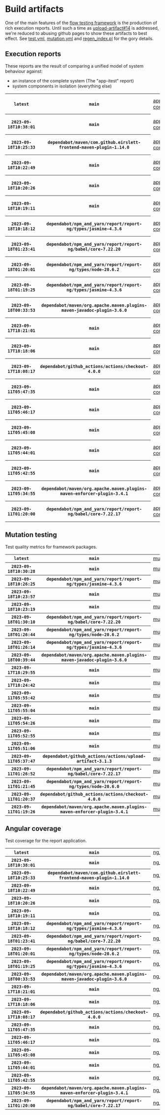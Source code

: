 # Build artifacts

One of the main features of the [flow testing framework](https://github.com/Mastercard/flow) is the production of rich execution reports.
Until such a time as [upload-artifact#14](https://github.com/actions/upload-artifact/issues/14) is addressed, we're reduced to abusing github pages to show these artifacts to best effect.
See [test.yml](https://github.com/Mastercard/flow/blob/main/.github/workflows/test.yml), [mutation.yml](https://github.com/Mastercard/flow/blob/main/.github/workflows/mutation.yml) and [regen_index.pl](https://github.com/Mastercard/flow/blob/pages/regen_index.pl) for the gory details.

## Execution reports

These reports are the result of comparing a unified model of system behaviour against:
 * an instance of the complete system (The "app-itest" report)
 * system components in isolation (everything else)

<!-- start:execution -->
<table>
	<tbody>
		<tr> <th><code>latest</code></th>
			 <th><code>main</code></th>
			<td><a href="execution/latest/example/app-core/target/mctf/latest/index.html">app-core</a></td>
			<td><a href="execution/latest/example/app-histogram/target/mctf/latest/index.html">app-histogram</a></td>
			<td><a href="execution/latest/example/app-itest/target/mctf/latest/index.html">app-itest</a></td>
			<td><a href="execution/latest/example/app-queue/target/mctf/latest/index.html">app-queue</a></td>
			<td><a href="execution/latest/example/app-store/target/mctf/latest/index.html">app-store</a></td>
			<td><a href="execution/latest/example/app-ui/target/mctf/latest/index.html">app-ui</a></td>
			<td><a href="execution/latest/example/app-web-ui/target/mctf/latest/index.html">app-web-ui</a></td>
		</tr>
		<tr> <th><code>2023-09-18T10:38:01</code></th>
			 <th><code>main</code></th>
			<td><a href="execution/1695033481/example/app-core/target/mctf/latest/index.html">app-core</a></td>
			<td><a href="execution/1695033481/example/app-histogram/target/mctf/latest/index.html">app-histogram</a></td>
			<td><a href="execution/1695033481/example/app-itest/target/mctf/latest/index.html">app-itest</a></td>
			<td><a href="execution/1695033481/example/app-queue/target/mctf/latest/index.html">app-queue</a></td>
			<td><a href="execution/1695033481/example/app-store/target/mctf/latest/index.html">app-store</a></td>
			<td><a href="execution/1695033481/example/app-ui/target/mctf/latest/index.html">app-ui</a></td>
			<td><a href="execution/1695033481/example/app-web-ui/target/mctf/latest/index.html">app-web-ui</a></td>
		</tr>
		<tr> <th><code>2023-09-18T10:25:33</code></th>
			 <th><code>dependabot/maven/com.github.eirslett-frontend-maven-plugin-1.14.0</code></th>
			<td><a href="execution/1695032733/example/app-core/target/mctf/latest/index.html">app-core</a></td>
			<td><a href="execution/1695032733/example/app-histogram/target/mctf/latest/index.html">app-histogram</a></td>
			<td><a href="execution/1695032733/example/app-itest/target/mctf/latest/index.html">app-itest</a></td>
			<td><a href="execution/1695032733/example/app-queue/target/mctf/latest/index.html">app-queue</a></td>
			<td><a href="execution/1695032733/example/app-store/target/mctf/latest/index.html">app-store</a></td>
			<td><a href="execution/1695032733/example/app-ui/target/mctf/latest/index.html">app-ui</a></td>
			<td><a href="execution/1695032733/example/app-web-ui/target/mctf/latest/index.html">app-web-ui</a></td>
		</tr>
		<tr> <th><code>2023-09-18T10:22:49</code></th>
			 <th><code>main</code></th>
			<td><a href="execution/1695032569/example/app-core/target/mctf/latest/index.html">app-core</a></td>
			<td><a href="execution/1695032569/example/app-histogram/target/mctf/latest/index.html">app-histogram</a></td>
			<td><a href="execution/1695032569/example/app-itest/target/mctf/latest/index.html">app-itest</a></td>
			<td><a href="execution/1695032569/example/app-queue/target/mctf/latest/index.html">app-queue</a></td>
			<td><a href="execution/1695032569/example/app-store/target/mctf/latest/index.html">app-store</a></td>
			<td><a href="execution/1695032569/example/app-ui/target/mctf/latest/index.html">app-ui</a></td>
			<td><a href="execution/1695032569/example/app-web-ui/target/mctf/latest/index.html">app-web-ui</a></td>
		</tr>
		<tr> <th><code>2023-09-18T10:20:26</code></th>
			 <th><code>main</code></th>
			<td><a href="execution/1695032426/example/app-core/target/mctf/latest/index.html">app-core</a></td>
			<td><a href="execution/1695032426/example/app-histogram/target/mctf/latest/index.html">app-histogram</a></td>
			<td><a href="execution/1695032426/example/app-itest/target/mctf/latest/index.html">app-itest</a></td>
			<td><a href="execution/1695032426/example/app-queue/target/mctf/latest/index.html">app-queue</a></td>
			<td><a href="execution/1695032426/example/app-store/target/mctf/latest/index.html">app-store</a></td>
			<td><a href="execution/1695032426/example/app-ui/target/mctf/latest/index.html">app-ui</a></td>
			<td><a href="execution/1695032426/example/app-web-ui/target/mctf/latest/index.html">app-web-ui</a></td>
		</tr>
		<tr> <th><code>2023-09-18T10:19:11</code></th>
			 <th><code>main</code></th>
			<td><a href="execution/1695032351/example/app-core/target/mctf/latest/index.html">app-core</a></td>
			<td><a href="execution/1695032351/example/app-histogram/target/mctf/latest/index.html">app-histogram</a></td>
			<td><a href="execution/1695032351/example/app-itest/target/mctf/latest/index.html">app-itest</a></td>
			<td><a href="execution/1695032351/example/app-queue/target/mctf/latest/index.html">app-queue</a></td>
			<td><a href="execution/1695032351/example/app-store/target/mctf/latest/index.html">app-store</a></td>
			<td><a href="execution/1695032351/example/app-ui/target/mctf/latest/index.html">app-ui</a></td>
			<td><a href="execution/1695032351/example/app-web-ui/target/mctf/latest/index.html">app-web-ui</a></td>
		</tr>
		<tr> <th><code>2023-09-18T10:18:12</code></th>
			 <th><code>dependabot/npm_and_yarn/report/report-ng/types/jasmine-4.3.6</code></th>
			<td><a href="execution/1695032292/example/app-core/target/mctf/latest/index.html">app-core</a></td>
			<td><a href="execution/1695032292/example/app-histogram/target/mctf/latest/index.html">app-histogram</a></td>
			<td><a href="execution/1695032292/example/app-itest/target/mctf/latest/index.html">app-itest</a></td>
			<td><a href="execution/1695032292/example/app-queue/target/mctf/latest/index.html">app-queue</a></td>
			<td><a href="execution/1695032292/example/app-store/target/mctf/latest/index.html">app-store</a></td>
			<td><a href="execution/1695032292/example/app-ui/target/mctf/latest/index.html">app-ui</a></td>
			<td><a href="execution/1695032292/example/app-web-ui/target/mctf/latest/index.html">app-web-ui</a></td>
		</tr>
		<tr> <th><code>2023-09-18T01:23:41</code></th>
			 <th><code>dependabot/npm_and_yarn/report/report-ng/babel/core-7.22.20</code></th>
			<td><a href="execution/1695000221/example/app-core/target/mctf/latest/index.html">app-core</a></td>
			<td><a href="execution/1695000221/example/app-histogram/target/mctf/latest/index.html">app-histogram</a></td>
			<td><a href="execution/1695000221/example/app-itest/target/mctf/latest/index.html">app-itest</a></td>
			<td><a href="execution/1695000221/example/app-queue/target/mctf/latest/index.html">app-queue</a></td>
			<td><a href="execution/1695000221/example/app-store/target/mctf/latest/index.html">app-store</a></td>
			<td><a href="execution/1695000221/example/app-ui/target/mctf/latest/index.html">app-ui</a></td>
			<td><a href="execution/1695000221/example/app-web-ui/target/mctf/latest/index.html">app-web-ui</a></td>
		</tr>
		<tr> <th><code>2023-09-18T01:20:01</code></th>
			 <th><code>dependabot/npm_and_yarn/report/report-ng/types/node-20.6.2</code></th>
			<td><a href="execution/1695000001/example/app-core/target/mctf/latest/index.html">app-core</a></td>
			<td><a href="execution/1695000001/example/app-histogram/target/mctf/latest/index.html">app-histogram</a></td>
			<td><a href="execution/1695000001/example/app-itest/target/mctf/latest/index.html">app-itest</a></td>
			<td><a href="execution/1695000001/example/app-queue/target/mctf/latest/index.html">app-queue</a></td>
			<td><a href="execution/1695000001/example/app-store/target/mctf/latest/index.html">app-store</a></td>
			<td><a href="execution/1695000001/example/app-ui/target/mctf/latest/index.html">app-ui</a></td>
			<td><a href="execution/1695000001/example/app-web-ui/target/mctf/latest/index.html">app-web-ui</a></td>
		</tr>
		<tr> <th><code>2023-09-18T01:19:25</code></th>
			 <th><code>dependabot/npm_and_yarn/report/report-ng/types/jasmine-4.3.6</code></th>
			<td><a href="execution/1694999965/example/app-core/target/mctf/latest/index.html">app-core</a></td>
			<td><a href="execution/1694999965/example/app-histogram/target/mctf/latest/index.html">app-histogram</a></td>
			<td><a href="execution/1694999965/example/app-itest/target/mctf/latest/index.html">app-itest</a></td>
			<td><a href="execution/1694999965/example/app-queue/target/mctf/latest/index.html">app-queue</a></td>
			<td><a href="execution/1694999965/example/app-store/target/mctf/latest/index.html">app-store</a></td>
			<td><a href="execution/1694999965/example/app-ui/target/mctf/latest/index.html">app-ui</a></td>
			<td><a href="execution/1694999965/example/app-web-ui/target/mctf/latest/index.html">app-web-ui</a></td>
		</tr>
		<tr> <th><code>2023-09-18T00:33:53</code></th>
			 <th><code>dependabot/maven/org.apache.maven.plugins-maven-javadoc-plugin-3.6.0</code></th>
			<td><a href="execution/1694997233/example/app-core/target/mctf/latest/index.html">app-core</a></td>
			<td><a href="execution/1694997233/example/app-histogram/target/mctf/latest/index.html">app-histogram</a></td>
			<td><a href="execution/1694997233/example/app-itest/target/mctf/latest/index.html">app-itest</a></td>
			<td><a href="execution/1694997233/example/app-queue/target/mctf/latest/index.html">app-queue</a></td>
			<td><a href="execution/1694997233/example/app-store/target/mctf/latest/index.html">app-store</a></td>
			<td><a href="execution/1694997233/example/app-ui/target/mctf/latest/index.html">app-ui</a></td>
			<td><a href="execution/1694997233/example/app-web-ui/target/mctf/latest/index.html">app-web-ui</a></td>
		</tr>
		<tr> <th><code>2023-09-17T18:21:01</code></th>
			 <th><code>main</code></th>
			<td><a href="execution/1694974861/example/app-core/target/mctf/latest/index.html">app-core</a></td>
			<td><a href="execution/1694974861/example/app-histogram/target/mctf/latest/index.html">app-histogram</a></td>
			<td><a href="execution/1694974861/example/app-itest/target/mctf/latest/index.html">app-itest</a></td>
			<td><a href="execution/1694974861/example/app-queue/target/mctf/latest/index.html">app-queue</a></td>
			<td><a href="execution/1694974861/example/app-store/target/mctf/latest/index.html">app-store</a></td>
			<td><a href="execution/1694974861/example/app-ui/target/mctf/latest/index.html">app-ui</a></td>
			<td><a href="execution/1694974861/example/app-web-ui/target/mctf/latest/index.html">app-web-ui</a></td>
		</tr>
		<tr> <th><code>2023-09-17T18:18:06</code></th>
			 <th><code>main</code></th>
			<td><a href="execution/1694974686/example/app-core/target/mctf/latest/index.html">app-core</a></td>
			<td><a href="execution/1694974686/example/app-histogram/target/mctf/latest/index.html">app-histogram</a></td>
			<td><a href="execution/1694974686/example/app-itest/target/mctf/latest/index.html">app-itest</a></td>
			<td><a href="execution/1694974686/example/app-queue/target/mctf/latest/index.html">app-queue</a></td>
			<td><a href="execution/1694974686/example/app-store/target/mctf/latest/index.html">app-store</a></td>
			<td><a href="execution/1694974686/example/app-ui/target/mctf/latest/index.html">app-ui</a></td>
			<td><a href="execution/1694974686/example/app-web-ui/target/mctf/latest/index.html">app-web-ui</a></td>
		</tr>
		<tr> <th><code>2023-09-17T18:08:17</code></th>
			 <th><code>dependabot/github_actions/actions/checkout-4.0.0</code></th>
			<td><a href="execution/1694974097/example/app-core/target/mctf/latest/index.html">app-core</a></td>
			<td><a href="execution/1694974097/example/app-histogram/target/mctf/latest/index.html">app-histogram</a></td>
			<td><a href="execution/1694974097/example/app-itest/target/mctf/latest/index.html">app-itest</a></td>
			<td><a href="execution/1694974097/example/app-queue/target/mctf/latest/index.html">app-queue</a></td>
			<td><a href="execution/1694974097/example/app-store/target/mctf/latest/index.html">app-store</a></td>
			<td><a href="execution/1694974097/example/app-ui/target/mctf/latest/index.html">app-ui</a></td>
			<td><a href="execution/1694974097/example/app-web-ui/target/mctf/latest/index.html">app-web-ui</a></td>
		</tr>
		<tr> <th><code>2023-09-11T05:47:35</code></th>
			 <th><code>main</code></th>
			<td><a href="execution/1694411255/example/app-core/target/mctf/latest/index.html">app-core</a></td>
			<td><a href="execution/1694411255/example/app-histogram/target/mctf/latest/index.html">app-histogram</a></td>
			<td><a href="execution/1694411255/example/app-itest/target/mctf/latest/index.html">app-itest</a></td>
			<td><a href="execution/1694411255/example/app-queue/target/mctf/latest/index.html">app-queue</a></td>
			<td><a href="execution/1694411255/example/app-store/target/mctf/latest/index.html">app-store</a></td>
			<td><a href="execution/1694411255/example/app-ui/target/mctf/latest/index.html">app-ui</a></td>
			<td><a href="execution/1694411255/example/app-web-ui/target/mctf/latest/index.html">app-web-ui</a></td>
		</tr>
		<tr> <th><code>2023-09-11T05:46:17</code></th>
			 <th><code>main</code></th>
			<td><a href="execution/1694411177/example/app-core/target/mctf/latest/index.html">app-core</a></td>
			<td><a href="execution/1694411177/example/app-histogram/target/mctf/latest/index.html">app-histogram</a></td>
			<td><a href="execution/1694411177/example/app-itest/target/mctf/latest/index.html">app-itest</a></td>
			<td><a href="execution/1694411177/example/app-queue/target/mctf/latest/index.html">app-queue</a></td>
			<td><a href="execution/1694411177/example/app-store/target/mctf/latest/index.html">app-store</a></td>
			<td><a href="execution/1694411177/example/app-ui/target/mctf/latest/index.html">app-ui</a></td>
			<td><a href="execution/1694411177/example/app-web-ui/target/mctf/latest/index.html">app-web-ui</a></td>
		</tr>
		<tr> <th><code>2023-09-11T05:45:08</code></th>
			 <th><code>main</code></th>
			<td><a href="execution/1694411108/example/app-core/target/mctf/latest/index.html">app-core</a></td>
			<td><a href="execution/1694411108/example/app-histogram/target/mctf/latest/index.html">app-histogram</a></td>
			<td><a href="execution/1694411108/example/app-itest/target/mctf/latest/index.html">app-itest</a></td>
			<td><a href="execution/1694411108/example/app-queue/target/mctf/latest/index.html">app-queue</a></td>
			<td><a href="execution/1694411108/example/app-store/target/mctf/latest/index.html">app-store</a></td>
			<td><a href="execution/1694411108/example/app-ui/target/mctf/latest/index.html">app-ui</a></td>
			<td><a href="execution/1694411108/example/app-web-ui/target/mctf/latest/index.html">app-web-ui</a></td>
		</tr>
		<tr> <th><code>2023-09-11T05:44:01</code></th>
			 <th><code>main</code></th>
			<td><a href="execution/1694411041/example/app-core/target/mctf/latest/index.html">app-core</a></td>
			<td><a href="execution/1694411041/example/app-histogram/target/mctf/latest/index.html">app-histogram</a></td>
			<td><a href="execution/1694411041/example/app-itest/target/mctf/latest/index.html">app-itest</a></td>
			<td><a href="execution/1694411041/example/app-queue/target/mctf/latest/index.html">app-queue</a></td>
			<td><a href="execution/1694411041/example/app-store/target/mctf/latest/index.html">app-store</a></td>
			<td><a href="execution/1694411041/example/app-ui/target/mctf/latest/index.html">app-ui</a></td>
			<td><a href="execution/1694411041/example/app-web-ui/target/mctf/latest/index.html">app-web-ui</a></td>
		</tr>
		<tr> <th><code>2023-09-11T05:42:55</code></th>
			 <th><code>main</code></th>
			<td><a href="execution/1694410975/example/app-core/target/mctf/latest/index.html">app-core</a></td>
			<td><a href="execution/1694410975/example/app-histogram/target/mctf/latest/index.html">app-histogram</a></td>
			<td><a href="execution/1694410975/example/app-itest/target/mctf/latest/index.html">app-itest</a></td>
			<td><a href="execution/1694410975/example/app-queue/target/mctf/latest/index.html">app-queue</a></td>
			<td><a href="execution/1694410975/example/app-store/target/mctf/latest/index.html">app-store</a></td>
			<td><a href="execution/1694410975/example/app-ui/target/mctf/latest/index.html">app-ui</a></td>
			<td><a href="execution/1694410975/example/app-web-ui/target/mctf/latest/index.html">app-web-ui</a></td>
		</tr>
		<tr> <th><code>2023-09-11T05:34:55</code></th>
			 <th><code>dependabot/maven/org.apache.maven.plugins-maven-enforcer-plugin-3.4.1</code></th>
			<td><a href="execution/1694410495/example/app-core/target/mctf/latest/index.html">app-core</a></td>
			<td><a href="execution/1694410495/example/app-histogram/target/mctf/latest/index.html">app-histogram</a></td>
			<td><a href="execution/1694410495/example/app-itest/target/mctf/latest/index.html">app-itest</a></td>
			<td><a href="execution/1694410495/example/app-queue/target/mctf/latest/index.html">app-queue</a></td>
			<td><a href="execution/1694410495/example/app-store/target/mctf/latest/index.html">app-store</a></td>
			<td><a href="execution/1694410495/example/app-ui/target/mctf/latest/index.html">app-ui</a></td>
			<td><a href="execution/1694410495/example/app-web-ui/target/mctf/latest/index.html">app-web-ui</a></td>
		</tr>
		<tr> <th><code>2023-09-11T01:20:00</code></th>
			 <th><code>dependabot/npm_and_yarn/report/report-ng/babel/core-7.22.17</code></th>
			<td><a href="execution/1694395200/example/app-core/target/mctf/latest/index.html">app-core</a></td>
			<td><a href="execution/1694395200/example/app-histogram/target/mctf/latest/index.html">app-histogram</a></td>
			<td><a href="execution/1694395200/example/app-itest/target/mctf/latest/index.html">app-itest</a></td>
			<td><a href="execution/1694395200/example/app-queue/target/mctf/latest/index.html">app-queue</a></td>
			<td><a href="execution/1694395200/example/app-store/target/mctf/latest/index.html">app-store</a></td>
			<td><a href="execution/1694395200/example/app-ui/target/mctf/latest/index.html">app-ui</a></td>
			<td><a href="execution/1694395200/example/app-web-ui/target/mctf/latest/index.html">app-web-ui</a></td>
		</tr>
	</tbody>
</table>
<!-- end:execution -->

## Mutation testing

Test quality metrics for framework packages.

<!-- start:mutation -->
<table>
	<tbody>
		<tr> <th><code>latest</code></th>
			 <th><code>main</code></th>
			<td><a href="mutation/latest/mutation_report/index.html">mutation</a></td>
		</tr>
		<tr> <th><code>2023-09-18T10:30:28</code></th>
			 <th><code>main</code></th>
			<td><a href="mutation/1695033028/mutation_report/index.html">mutation</a></td>
		</tr>
		<tr> <th><code>2023-09-18T10:26:25</code></th>
			 <th><code>dependabot/npm_and_yarn/report/report-ng/types/jasmine-4.3.6</code></th>
			<td><a href="mutation/1695032785/mutation_report/index.html">mutation</a></td>
		</tr>
		<tr> <th><code>2023-09-18T10:23:57</code></th>
			 <th><code>main</code></th>
			<td><a href="mutation/1695032637/mutation_report/index.html">mutation</a></td>
		</tr>
		<tr> <th><code>2023-09-18T10:23:19</code></th>
			 <th><code>main</code></th>
			<td><a href="mutation/1695032599/mutation_report/index.html">mutation</a></td>
		</tr>
		<tr> <th><code>2023-09-18T01:30:10</code></th>
			 <th><code>dependabot/npm_and_yarn/report/report-ng/babel/core-7.22.20</code></th>
			<td><a href="mutation/1695000610/mutation_report/index.html">mutation</a></td>
		</tr>
		<tr> <th><code>2023-09-18T01:26:44</code></th>
			 <th><code>dependabot/npm_and_yarn/report/report-ng/types/node-20.6.2</code></th>
			<td><a href="mutation/1695000404/mutation_report/index.html">mutation</a></td>
		</tr>
		<tr> <th><code>2023-09-18T01:26:14</code></th>
			 <th><code>dependabot/npm_and_yarn/report/report-ng/types/jasmine-4.3.6</code></th>
			<td><a href="mutation/1695000374/mutation_report/index.html">mutation</a></td>
		</tr>
		<tr> <th><code>2023-09-18T00:39:44</code></th>
			 <th><code>dependabot/maven/org.apache.maven.plugins-maven-javadoc-plugin-3.6.0</code></th>
			<td><a href="mutation/1694997584/mutation_report/index.html">mutation</a></td>
		</tr>
		<tr> <th><code>2023-09-17T18:29:55</code></th>
			 <th><code>main</code></th>
			<td><a href="mutation/1694975395/mutation_report/index.html">mutation</a></td>
		</tr>
		<tr> <th><code>2023-09-17T18:24:42</code></th>
			 <th><code>main</code></th>
			<td><a href="mutation/1694975082/mutation_report/index.html">mutation</a></td>
		</tr>
		<tr> <th><code>2023-09-11T05:55:42</code></th>
			 <th><code>main</code></th>
			<td><a href="mutation/1694411742/mutation_report/index.html">mutation</a></td>
		</tr>
		<tr> <th><code>2023-09-11T05:55:04</code></th>
			 <th><code>main</code></th>
			<td><a href="mutation/1694411704/mutation_report/index.html">mutation</a></td>
		</tr>
		<tr> <th><code>2023-09-11T05:54:26</code></th>
			 <th><code>main</code></th>
			<td><a href="mutation/1694411666/mutation_report/index.html">mutation</a></td>
		</tr>
		<tr> <th><code>2023-09-11T05:52:55</code></th>
			 <th><code>main</code></th>
			<td><a href="mutation/1694411575/mutation_report/index.html">mutation</a></td>
		</tr>
		<tr> <th><code>2023-09-11T05:51:06</code></th>
			 <th><code>main</code></th>
			<td><a href="mutation/1694411466/mutation_report/index.html">mutation</a></td>
		</tr>
		<tr> <th><code>2023-09-11T05:37:47</code></th>
			 <th><code>dependabot/github_actions/actions/upload-artifact-3.1.3</code></th>
			<td><a href="mutation/1694410667/mutation_report/index.html">mutation</a></td>
		</tr>
		<tr> <th><code>2023-09-11T01:26:52</code></th>
			 <th><code>dependabot/npm_and_yarn/report/report-ng/babel/core-7.22.17</code></th>
			<td><a href="mutation/1694395612/mutation_report/index.html">mutation</a></td>
		</tr>
		<tr> <th><code>2023-09-11T01:21:45</code></th>
			 <th><code>dependabot/npm_and_yarn/report/report-ng/types/node-20.6.0</code></th>
			<td><a href="mutation/1694395305/mutation_report/index.html">mutation</a></td>
		</tr>
		<tr> <th><code>2023-09-11T01:20:37</code></th>
			 <th><code>dependabot/github_actions/actions/checkout-4.0.0</code></th>
			<td><a href="mutation/1694395237/mutation_report/index.html">mutation</a></td>
		</tr>
		<tr> <th><code>2023-09-11T01:19:26</code></th>
			 <th><code>dependabot/maven/org.apache.maven.plugins-maven-enforcer-plugin-3.4.1</code></th>
			<td><a href="mutation/1694395166/mutation_report/index.html">mutation</a></td>
		</tr>
	</tbody>
</table>
<!-- end:mutation -->

## Angular coverage

Test coverage for the report application.

<!-- start:ng_coverage -->
<table>
	<tbody>
		<tr> <th><code>latest</code></th>
			 <th><code>main</code></th>
			<td><a href="ng_coverage/latest/report/index.html">ng_coverage</a></td>
		</tr>
		<tr> <th><code>2023-09-18T10:38:01</code></th>
			 <th><code>main</code></th>
			<td><a href="ng_coverage/1695033481/report/index.html">ng_coverage</a></td>
		</tr>
		<tr> <th><code>2023-09-18T10:25:33</code></th>
			 <th><code>dependabot/maven/com.github.eirslett-frontend-maven-plugin-1.14.0</code></th>
			<td><a href="ng_coverage/1695032733/report/index.html">ng_coverage</a></td>
		</tr>
		<tr> <th><code>2023-09-18T10:22:49</code></th>
			 <th><code>main</code></th>
			<td><a href="ng_coverage/1695032569/report/index.html">ng_coverage</a></td>
		</tr>
		<tr> <th><code>2023-09-18T10:20:26</code></th>
			 <th><code>main</code></th>
			<td><a href="ng_coverage/1695032426/report/index.html">ng_coverage</a></td>
		</tr>
		<tr> <th><code>2023-09-18T10:19:11</code></th>
			 <th><code>main</code></th>
			<td><a href="ng_coverage/1695032351/report/index.html">ng_coverage</a></td>
		</tr>
		<tr> <th><code>2023-09-18T10:18:12</code></th>
			 <th><code>dependabot/npm_and_yarn/report/report-ng/types/jasmine-4.3.6</code></th>
			<td><a href="ng_coverage/1695032292/report/index.html">ng_coverage</a></td>
		</tr>
		<tr> <th><code>2023-09-18T01:23:41</code></th>
			 <th><code>dependabot/npm_and_yarn/report/report-ng/babel/core-7.22.20</code></th>
			<td><a href="ng_coverage/1695000221/report/index.html">ng_coverage</a></td>
		</tr>
		<tr> <th><code>2023-09-18T01:20:01</code></th>
			 <th><code>dependabot/npm_and_yarn/report/report-ng/types/node-20.6.2</code></th>
			<td><a href="ng_coverage/1695000001/report/index.html">ng_coverage</a></td>
		</tr>
		<tr> <th><code>2023-09-18T01:19:25</code></th>
			 <th><code>dependabot/npm_and_yarn/report/report-ng/types/jasmine-4.3.6</code></th>
			<td><a href="ng_coverage/1694999965/report/index.html">ng_coverage</a></td>
		</tr>
		<tr> <th><code>2023-09-18T00:33:53</code></th>
			 <th><code>dependabot/maven/org.apache.maven.plugins-maven-javadoc-plugin-3.6.0</code></th>
			<td><a href="ng_coverage/1694997233/report/index.html">ng_coverage</a></td>
		</tr>
		<tr> <th><code>2023-09-17T18:21:01</code></th>
			 <th><code>main</code></th>
			<td><a href="ng_coverage/1694974861/report/index.html">ng_coverage</a></td>
		</tr>
		<tr> <th><code>2023-09-17T18:18:06</code></th>
			 <th><code>main</code></th>
			<td><a href="ng_coverage/1694974686/report/index.html">ng_coverage</a></td>
		</tr>
		<tr> <th><code>2023-09-17T18:08:17</code></th>
			 <th><code>dependabot/github_actions/actions/checkout-4.0.0</code></th>
			<td><a href="ng_coverage/1694974097/report/index.html">ng_coverage</a></td>
		</tr>
		<tr> <th><code>2023-09-11T05:47:35</code></th>
			 <th><code>main</code></th>
			<td><a href="ng_coverage/1694411255/report/index.html">ng_coverage</a></td>
		</tr>
		<tr> <th><code>2023-09-11T05:46:17</code></th>
			 <th><code>main</code></th>
			<td><a href="ng_coverage/1694411177/report/index.html">ng_coverage</a></td>
		</tr>
		<tr> <th><code>2023-09-11T05:45:08</code></th>
			 <th><code>main</code></th>
			<td><a href="ng_coverage/1694411108/report/index.html">ng_coverage</a></td>
		</tr>
		<tr> <th><code>2023-09-11T05:44:01</code></th>
			 <th><code>main</code></th>
			<td><a href="ng_coverage/1694411041/report/index.html">ng_coverage</a></td>
		</tr>
		<tr> <th><code>2023-09-11T05:42:55</code></th>
			 <th><code>main</code></th>
			<td><a href="ng_coverage/1694410975/report/index.html">ng_coverage</a></td>
		</tr>
		<tr> <th><code>2023-09-11T05:34:55</code></th>
			 <th><code>dependabot/maven/org.apache.maven.plugins-maven-enforcer-plugin-3.4.1</code></th>
			<td><a href="ng_coverage/1694410495/report/index.html">ng_coverage</a></td>
		</tr>
		<tr> <th><code>2023-09-11T01:20:00</code></th>
			 <th><code>dependabot/npm_and_yarn/report/report-ng/babel/core-7.22.17</code></th>
			<td><a href="ng_coverage/1694395200/report/index.html">ng_coverage</a></td>
		</tr>
	</tbody>
</table>
<!-- end:ng_coverage -->